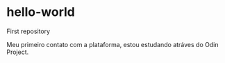 # hello-world
First repository

Meu primeiro contato com a plataforma, estou estudando atráves do Odin Project.
